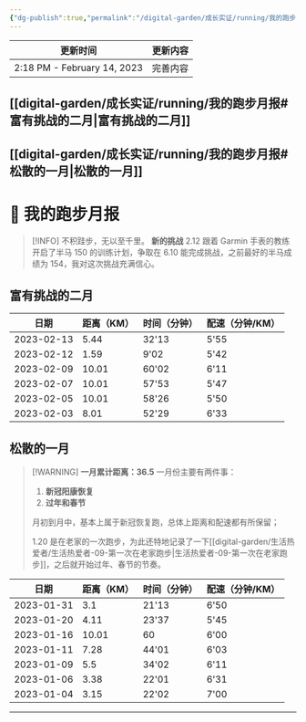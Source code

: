 ```yaml
---
{"dg-publish":true,"permalink":"/digital-garden/成长实证/running/我的跑步月报/"}
---
```



| 更新时间                        | 更新内容 |
| --------------------------- | ---- |
| 2:18 PM - February 14, 2023 | 完善内容 |


## [[digital-garden/成长实证/running/我的跑步月报#富有挑战的二月\|富有挑战的二月]]

## [[digital-garden/成长实证/running/我的跑步月报#松散的一月\|松散的一月]]

# 🏃 我的跑步月报

> [!INFO] 不积跬步，无以至千里。
> **新的挑战**
> 2.12 跟着 Garmin 手表的教练开启了半马 150 的训练计划，争取在 6.10 能完成挑战，之前最好的半马成绩为 154，我对这次挑战充满信心。

## 富有挑战的二月

| 日期         | 距离（KM） | 时间（分钟） | 配速（分钟/KM） |
| ---------- | ------ | ------ | --------- |
| 2023-02-13 | 5.44   | 32'13  | 5'55      |
| 2023-02-12 | 1.59   | 9'02   | 5'42      |
| 2023-02-09 | 10.01  | 60'02  | 6'11      |
| 2023-02-07 | 10.01  | 57'53  | 5'47      |
| 2023-02-05 | 10.01  | 58'26  | 5'50      |
| 2023-02-03 | 8.01   | 52'29  | 6'33      |


## 松散的一月

> [!WARNING] **一月累计距离：36.5**
> 一月份主要有两件事：
>
> 1. **新冠阳康恢复**
> 2. **过年和春节**
>
> 月初到月中，基本上属于新冠恢复跑，总体上距离和配速都有所保留；
>
> 1.20 是在老家的一次跑步，为此还特地记录了一下[[digital-garden/生活热爱者/生活热爱者-09-第一次在老家跑步\|生活热爱者-09-第一次在老家跑步]]，之后就开始过年、春节的节奏。

| 日期         | 距离（KM） | 时间（分钟） | 配速（分钟/KM） |
| ---------- | ------ | ------ | --------- |
| 2023-01-31 | 3.1    | 21'13  | 6'50      |
| 2023-01-20 | 4.11   | 23'37  | 5'45      |
| 2023-01-16 | 10.01  | 60     | 6'00      |
| 2023-01-11 | 7.28   | 44'01  | 6'03      |
| 2023-01-09 | 5.5    | 34'02  | 6'11      |
| 2023-01-06 | 3.38   | 22'01  | 6'31      |
| 2023-01-04 | 3.15   | 22'02  | 7'00      |


---
